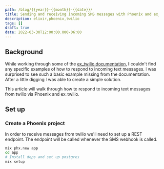 ```yaml
---
path: /blog/{{year}}-{{month}}-{{date}}/
title: Sending and receiving incoming SMS messages with Phoenix and ex_twilio
description: elixir,phoenix,twilio
tags: []
draft: true
date: 2022-03-30T12:00:00.000-06:00
---
```

## Background

While working through some of the [ex_twilio documentation](https://github.com/danielberkompas/ex_twilio/issues/135), I couldn't find any specific examples of how to respond to incoming text messages. I was surprised to see such a basic example missing from the documentation. After a little digging I was able to create a simple solution.

This article will walk through how to respond to incoming text messages from twilio via Phoenix and ex_twilio.

## Set up

### Create a Phoenix project

In order to receive messages from twilio we'll need to set up a REST endpoint. The endpoint will be called whenever the SMS webhook is called.

```bash
mix phx.new app
cd app
# Install deps and set up postgres
mix setup
```
